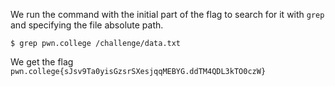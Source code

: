 We run the command with the initial part of the flag to search for it with `grep` and specifying the file absolute path.
```
$ grep pwn.college /challenge/data.txt
```

We get the flag `pwn.college{sJsv9Ta0yisGzsrSXesjqqMEBYG.ddTM4QDL3kTO0czW}`
